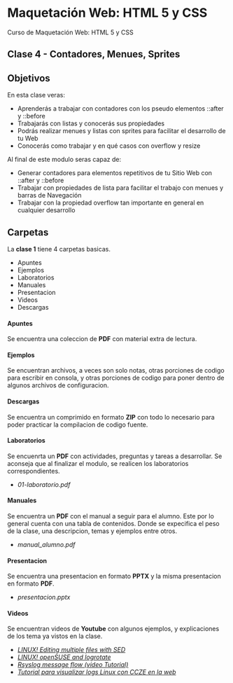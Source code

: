 # Maquetación Web: HTML 5 y CSS
Curso de Maquetación Web: HTML 5 y CSS

## Clase 4 - Contadores, Menues, Sprites

## Objetivos
En esta clase veras:
* Aprenderás a trabajar con contadores con los pseudo elementos ::after y ::before
* Trabajarás con listas y conocerás sus propiedades
* Podrás realizar menues y listas con sprites para facilitar el desarrollo de tu Web
* Conocerás como trabajar y en qué casos con overflow y resize

Al final de este modulo seras capaz de:
* Generar contadores para elementos repetitivos de tu Sitio Web con ::after y ::before
* Trabajar con propiedades de lista para facilitar el trabajo con menues y barras de Navegación
* Trabajar con la propiedad overflow tan importante en general en cualquier desarrollo

## Carpetas
La **clase 1** tiene 4 carpetas basicas.
* Apuntes
* Ejemplos
* Laboratorios
* Manuales
* Presentacion
* Videos
* Descargas

#### Apuntes
Se encuentra una coleccion de **PDF** con material extra de lectura.

#### Ejemplos
Se encuentran archivos, a veces son solo notas, otras porciones de codigo para escribir en consola, y otras porciones de codigo para poner dentro de algunos archivos de configuracion.

#### Descargas
Se encuentra un comprimido en formato **ZIP** con todo lo necesario para poder practicar la compilacion de codigo fuente.

#### Laboratorios
Se encuenrta un **PDF** con actividades, preguntas y tareas a desarrollar. Se aconseja que al finalizar el modulo, se realicen los laboratorios correspondientes.
* *01-laboratorio.pdf*

#### Manuales
Se encuentra un **PDF** con el manual a seguir para el alumno. Este por lo general cuenta con una tabla de contenidos. Donde se expecifica el peso de la clase, una descripcion, temas y ejemplos entre otros.
* *manual_alumno.pdf*

#### Presentacion
Se encuentra una presentacion en formato **PPTX** y la misma presentacion en formato **PDF**.
* *presentacion.pptx*

#### Videos
Se encuentran videos de **Youtube** con algunos ejemplos, y explicaciones de los tema ya vistos en la clase.
* *[LINUX! Editing multiple files with SED](https://youtu.be/Vqqq6uFubzU)*
* *[LINUX! openSUSE and logrotate](https://youtu.be/UoHmj3ef3Is)*
* *[Rsyslog message flow (video Tutorial)](https://youtu.be/Re7AS__MkXw)*
* *[Tutorial para visualizar logs Linux con CCZE en la web](https://youtu.be/Wva0nyiLE74)*
